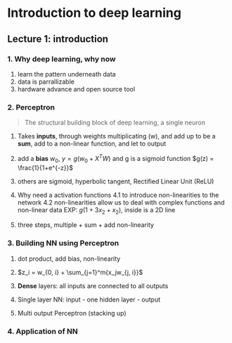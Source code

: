 # Introduction to deep learning

## Lecture 1: introduction

### 1. Why deep learning, why now

1. learn the pattern underneath data
2. data is parrallizable
3. hardware advance and open source tool

### 2. Perceptron
> The structural building block of deep learning, a single neuron

1. Takes **inputs**, through weights multiplicating (w), and add up to be a **sum**, add to a non-linear function, and let to output

2. add a **bias** $w_0$, $y = g(w_0 + X^TW)$ and g is a sigmoid function $g(z) = \frac{1}{1+e^{-z}}$

3. others are sigmoid, hyperbolic tangent, Rectified Linear Unit (ReLU)

4. Why need a activation functions
    4.1 to introduce non-linearities to the network
    4.2 non-linearities allow us to deal with complex functions and non-linear data
    EXP: $g(1+3x_2+x_2)$, inside is a 2D line 

5. three steps, multiple + sum + add non-linearity


### 3. Building NN using Perceptron
1. dot product, add bias, non-linearity

2. $z_i = w_{0, i} + \sum_{j=1}^m{x_jw_{j, i}}$

3. **Dense** layers: all inputs are connected to all outputs

4. Single layer NN: input - one hidden layer - output

5. Multi output Perceptron (stacking up)
  
### 4. Application of NN
